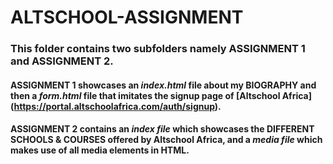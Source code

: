 # ALTSCHOOL-ASSIGNMENT

### This folder contains two subfolders namely **ASSIGNMENT 1** and **ASSIGNMENT 2**.

#### ASSIGNMENT 1 showcases an *index.html* file about my BIOGRAPHY and then a *form.html* file that imitates the signup page of [Altschool Africa] (https://portal.altschoolafrica.com/auth/signup).

#### ASSIGNMENT 2 contains an *index file* which showcases the DIFFERENT SCHOOLS & COURSES offered by Altschool Africa, and a *media file* which makes use of all media elements in HTML.
